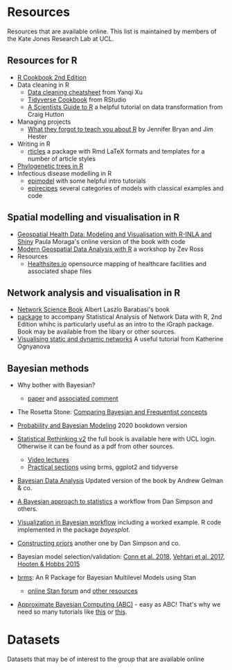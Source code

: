 # Resources
Resources that are available online. This list is maintained by members of the Kate Jones Research Lab at UCL.

## Resources for R

* [R Cookbook 2nd Edition](https://rc2e.com/)
* Data cleaning in R
  * [Data cleaning cheatsheet](https://www.yanqixu.com/My_R_Cheatsheet/data_cleaning_cheatsheet.html) from Yanqi Xu
  * [Tidyverse Cookbook](https://rstudio-education.github.io/tidyverse-cookbook/) from RStudio
  * [A Scientists Guide to R](https://craig.rbind.io/post/2019-12-30-asgr-2-1-data-transformation-part-1/) a helpful tutorial on data transformation from Craig Hutton
* Managing projects
  * [What they forgot to teach you about R](https://rstats.wtf/index.html) by Jennifer Bryan and Jim Hester
* Writing in R
  * [rticles](https://github.com/rstudio/rticles) a package with Rmd LaTeX formats and templates for a number of article styles
* [Phylogenetic trees in R](https://github.com/ArtPoon/ggfree)
* Infectious disease modelling in R
  * [epimodel](https://www.epimodel.org/tut.html) with some helpful intro tutorials
  * [epirecipes](http://epirecip.es/epicookbook/) several categories of models with classical examples and code

## Spatial modelling and visualisation in R

* [Geospatial Health Data: Modeling and Visualisation with R-INLA and Shiny](https://www.paulamoraga.com/book-geospatial/index.html) Paula Moraga's online version of the book with code
* [Modern Geospatial Data Analysis with R](http://files.zevross.com/workshops/spatial/slides/html/0-deck-list.html) a workshop by Zev Ross
* Resources
  * [Healthsites.io](https://healthsites.io/map?place=West%20Africa) opensource mapping of healthcare facilities and associated shape files

## Network analysis and visualisation in R

* [Network Science Book](http://networksciencebook.com/chapter/0) Albert Laszlo Barabasi's book
* [package](https://github.com/kolaczyk/sand) to accompany Statistical Analysis of Network Data with R, 2nd Edition whihc is particularly useful as an intro to the iGraph package. Book may be available from the libary or other sources. 
* [Visualising static and dynamic networks](https://kateto.net/network-visualization) A useful tutorial from Katherine Ognyanova

## Bayesian methods

* Why bother with Bayesian?
  * [paper](https://www.tandfonline.com/doi/full/10.1080/00031305.2018.1527253) and [associated comment](https://www.nature.com/articles/d41586-019-00857-9)
* The Rosetta Stone: [Comparing Bayesian and Frequentist concepts](https://link.springer.com/article/10.3758/s13423-016-1221-4)
* [Probability and Bayesian Modeling](https://bayesball.github.io/BOOK/probability-a-measurement-of-uncertainty.html) 2020 bookdown version
  
* [Statistical Rethinking v2](https://learning.oreilly.com/library/view/statistical-rethinking/9781482253481/) the full book is available here with UCL login. Otherwise it can be found as a pdf from other sources.
  * [Video lectures](https://xcelab.net/rm/statistical-rethinking/)
  * [Practical sections](https://bookdown.org/ajkurz/Statistical_Rethinking_recoded/) using brms, ggplot2 and tidyverse
* [Bayesian Data Analysis](http://www.stat.columbia.edu/~gelman/book/BDA3.pdf) Updated version of the book by Andrew Gelman & co.
* [A Bayesian approach to statistics](https://dpsimpson.github.io/pages/talks/Bayesian_Workflow.pdf) a workflow from Dan Simpson and others.
* [Visualization in Bayesian workflow](https://rss.onlinelibrary.wiley.com/doi/full/10.1111/rssa.12378) including a worked example. R code implemented in the package _bayesplot_.
* [Constructing priors](https://projecteuclid.org/euclid.ss/1491465621) another one by Dan Simpson and co.
* Bayesian model selection/validation: [Conn et al. 2018](https://esajournals.onlinelibrary.wiley.com/doi/full/10.1002/ecm.1314), [Vehtari et al. 2017](https://link.springer.com/article/10.1007/s11222-016-9696-4), [Hooten & Hobbs 2015](https://esajournals.onlinelibrary.wiley.com/doi/10.1890/14-0661.1) 
* [brms](https://cran.r-project.org/web/packages/brms/brms.pdf): An R Package for Bayesian Multilevel Models using Stan
  * [online Stan forum](https://discourse.mc-stan.org/) and [other resources](https://mc-stan.org/users/interfaces/brms)
* [Approximate Bayesian Computing (ABC)](https://arxiv.org/abs/1802.09720) - easy as ABC! That's why we need so many tutorials like [this](https://www.sciencedirect.com/science/article/pii/S0025556416300839?via%3Dihub) or [this](https://www.sciencedirect.com/science/article/pii/S0022249612000272).



# Datasets
Datasets that may be of interest to the group that are available online
